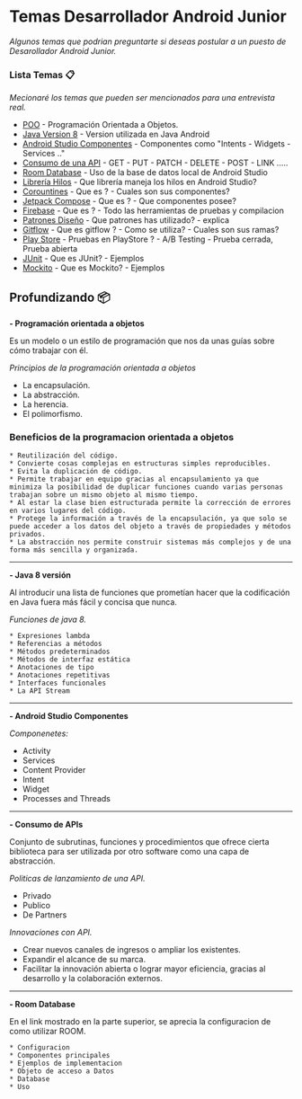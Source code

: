 # Temas Desarrollador Android Junior

_Algunos temas que podrian preguntarte si deseas postular a un puesto de Desarollador Android Junior._

### Lista Temas 📋

_Mecionaré los temas que pueden ser mencionados para una entrevista real._

* [POO](https://profile.es/blog/que-es-la-programacion-orientada-a-objetos/) - Programación Orientada a Objetos.
* [Java Version 8](https://code.tutsplus.com/es/tutorials/java-8-for-android-cleaner-code-with-lambda-expressions--cms-29661) - Version utilizada en Java Android
* [Android Studio Componentes](https://desarrolloweb.com/articulos/6-componentes-basicos-android.html) - Componentes como "Intents - Widgets - Services .."
* [Consumo de una API](https://coderslink.com/talento/blog/como-consumir-una-api-desde-una-aplicacion-android/) - GET - PUT - PATCH - DELETE - POST - LINK .....
* [Room Database](https://developer.android.com/training/data-storage/room?hl=es-419) - Uso de la base de datos local de Android Studio
* [Librería Hilos](https://code.tutsplus.com/es/tutorials/rxjava-for-android-apps-introducing-rxbinding-and-rxlifecycle--cms-28565) - Que librería maneja los hilos en Android Studio?
* [Corountines](https://developer.android.com/topic/libraries/architecture/coroutines?hl=es-419) - Que es ? - Cuales son sus componentes?
* [Jetpack Compose](https://developer.android.com/jetpack/compose?hl=es-419) - Que es ? - Que componentes posee?
* [Firebase](https://www.iebschool.com/blog/firebase-que-es-para-que-sirve-la-plataforma-desarroladores-google-seo-sem/) - Que es ? - Todo las herramientas de pruebas y compilacion
* [Patrones Diseño](https://developer.android.com/training/data-storage/room?hl=es-419) - Que patrones has utilizado? - explica
* [Gitflow](https://developer.android.com/training/data-storage/room?hl=es-419) - Que es gitflow ? - Como se utiliza? - Cuales son sus ramas?
* [Play Store](https://play.google.com/store/games?hl=es) - Pruebas en PlayStore ? - A/B Testing - Prueba cerrada, Prueba abierta
* [JUnit](https://developer.android.com/training/testing/local-tests) - Que es JUnit? - Ejemplos
* [Mockito](https://funcionaenmimaquina.com/aprende-a-crear-pruebas-unitarias-con-junit-y-mockito-en-15-minutos/) - Que es Mockito? - Ejemplos

## Profundizando 📦

**- Programación orientada a objetos**

Es un modelo o un estilo de programación que nos da unas guías sobre cómo trabajar con él.

_Principios de la programación orientada a objetos_

* La encapsulación.
* La abstracción.
* La herencia.
* El polimorfismo.

### Beneficios de la programacion orientada a objetos

```
* Reutilización del código.
* Convierte cosas complejas en estructuras simples reproducibles.
* Evita la duplicación de código.
* Permite trabajar en equipo gracias al encapsulamiento ya que minimiza la posibilidad de duplicar funciones cuando varias personas trabajan sobre un mismo objeto al mismo tiempo.
* Al estar la clase bien estructurada permite la corrección de errores en varios lugares del código.
* Protege la información a través de la encapsulación, ya que solo se puede acceder a los datos del objeto a través de propiedades y métodos privados.
* La abstracción nos permite construir sistemas más complejos y de una forma más sencilla y organizada.
```

---

**- Java 8 versión**

Al introducir una lista de funciones que prometían hacer que la codificación en Java fuera más fácil y concisa que nunca.

_Funciones de java 8._

```
* Expresiones lambda
* Referencias a métodos
* Métodos predeterminados
* Métodos de interfaz estática
* Anotaciones de tipo
* Anotaciones repetitivas
* Interfaces funcionales
* La API Stream
```

---

**- Android Studio Componentes**

_Componenetes:_

* Activity
* Services
* Content Provider
* Intent
* Widget
* Processes and Threads

---

**- Consumo de APIs**

Conjunto de subrutinas, funciones y procedimientos que ofrece cierta biblioteca para ser utilizada por otro software como una capa de abstracción.

_Politicas de lanzamiento de una API._

* Privado
* Publico
* De Partners


_Innovaciones con API._

* Crear nuevos canales de ingresos o ampliar los existentes.
* Expandir el alcance de su marca.
* Facilitar la innovación abierta o lograr mayor eficiencia, gracias al desarrollo y la colaboración externos.

---

**- Room Database**

En el link mostrado en la parte superior, se aprecia la configuracion de como utilizar ROOM.

```
* Configuracion
* Componentes principales
* Ejemplos de implementacion
* Objeto de acceso a Datos
* Database
* Uso 
```
